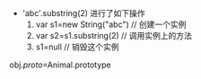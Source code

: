 * 'abc'.substring(2) 进行了如下操作
  1. var s1=new String("abc")   // 创建一个实例
  2. var s2=s1.substring(2)     // 调用实例上的方法
  3. s1=null                    // 销毁这个实例 

obj._proto_=Animal.prototype